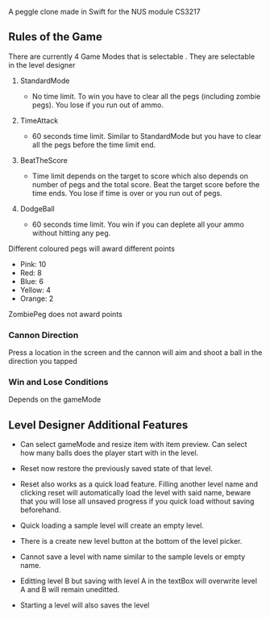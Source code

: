 A peggle clone made in Swift for the NUS module CS3217

## Rules of the Game
There are currently 4 Game Modes that is selectable . They are selectable in the level designer

1. StandardMode
   -  No time limit. To win you have to clear all the pegs (including zombie pegs). You lose if you run out of ammo.
 
2. TimeAttack
   -  60 seconds time limit. Similar to StandardMode but you have to clear all the pegs before the time limit end.
   
3. BeatTheScore
   -  Time limit depends on the target to score which also depends on number of pegs and the total score. Beat the target score before the time ends. You lose if time is over or you run out of pegs.
   
4. DodgeBall
   -  60 seconds time limit. You win if you can deplete all your ammo without hitting any peg.

Different coloured pegs will award different points
   - Pink: 10
   - Red: 8
   - Blue: 6
   - Yellow: 4
   - Orange: 2

ZombiePeg does not award points

### Cannon Direction
Press a location in the screen and the cannon will aim and shoot a ball in the direction you tapped

### Win and Lose Conditions
Depends on the gameMode

## Level Designer Additional Features
- Can select gameMode and resize item with item preview. Can select how many balls does the player start with in the level.

- Reset now restore the previously saved state of that level.

- Reset also works as a quick load feature. Filling another level name and clicking reset will automatically load the level with said name, beware that you will lose all unsaved progress if you quick load without saving beforehand.

- Quick loading a sample level will create an empty level.

- There is a create new level button at the bottom of the level picker.

- Cannot save a level with name similar to the sample levels or empty name.

- Editting level B but saving with level A in the textBox will overwrite level A and B will remain uneditted.

- Starting a level will also saves the level
